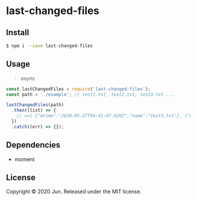 # last-changed-files

## Install

```sh
$ npm i --save last-changed-files
```

## Usage

> async

```js
const lastChangedFiles = require('last-changed-files');
const path = './example'; // test1.txt, test2.txt, test3.txt ...

lastChangedFiles(path)
  .then((list) => {
    // =>[ {"mtime":"2020-05-27T04:41:07.029Z","name":"test1.txt"}, {"mtime":"2020-05-27T10:28:33.588Z","name":"test2.txt"} ]
  })
  .catch((err) => {});
```

## Dependencies

- moment

## License

Copyright © 2020 Jun.
Released under the MIT license.

